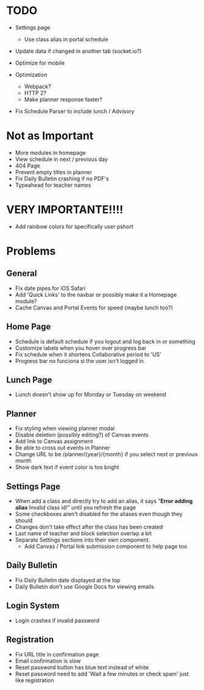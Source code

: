 # TODO
- Settings page
  - Use class alias in portal schedule
- Update data if changed in another tab (socket.io?)
- Optimize for mobile

- Optimization
  - Webpack?
  - HTTP 2?
  - Make planner response faster?

- Fix Schedule Parser to include lunch / Advisory

# Not as Important
- More modules in homepage
- View schedule in next / previous day
- 404 Page
- Prevent empty titles in planner
- Fix Daily Bulletin crashing if no PDF's
- Typeahead for teacher names

# **VERY IMPORTANTE!!!!**
- Add rainbow colors for specifically user pshort

# Problems

## General
- Fix date pipes for iOS Safari
- Add 'Quick Links' to the navbar or possibly make it a Homepage module?
- Cache Canvas and Portal Events for speed (maybe lunch too?)

## Home Page
- Schedule is default schedule if you logout and log back in or something
- Customize labels when you hover over progress bar
- Fix schedule when it shortens Collaborative period to 'US'
- Progress bar no funciona si the user isn't logged in.

## Lunch Page
- Lunch doesn't show up for Monday or Tuesday on weekend

## Planner
- Fix styling when viewing planner modal
- Disable deletion (possibly editing?) of Canvas events
- Add link to Canvas assignment
- Be able to cross out events in Planner
- Change URL to be /planner/{year}/{month} if you select next or previous month
- Show dark text if event color is too bright

## Settings Page
- When add a class and directly try to add an alias, it says "**Error adding alias** Invalid class id!" until you refresh the page
- Some checkboxes aren't disabled for the aliases even though they should
- Changes don't take effect after the class has been created
- Last name of teacher and block selection overlap a bit
- Separate Settings sections into their own component.
  - Add Canvas / Portal link submission component to help page too

## Daily Bulletin
- Fix Daily Bulletin date displayed at the top
- Daily Bulletin don't use Google Docs for viewing emails

## Login System
- Login crashes if invalid password

## Registration
- Fix URL title in confirmation page
- Email confirmation is slow
- Reset password button has blue text instead of white
- Reset password need to add 'Wait a few minutes or check spam' just like registration
